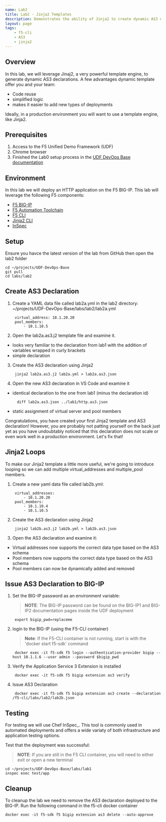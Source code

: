 ```yaml
---
name: Lab2
title: Lab2 - Jinja2 Templates
description: Demonstrates the ability of Jinja2 to create dynamic AS3 declarations.  While this lab uses the F5-CLI, the same logic applies when using Jinaj2 with Ansible. 
layout: page
tags: 
    - f5-cli
    - AS3
    - jinja2
---
```

## Overview

In this lab, we will leverage Jinaj2, a very powerful template engine, to generate dynamic AS3 declarations.  A few advantages dynamic template offer you and your team:

* Code reuse 
* simplified logic
* makes it easier to add new types of deployments

Ideally, in a production environment you will want to use a template engine, like Jinja2.

## Prerequisites

1. Access to the F5 Unified Demo Framework (UDF)
2. Chrome browser
3. Finished the Lab0 setup process in the [UDF DevOps Base documentation][UDF DevOps Base documentation]

## Environment

In this lab we will deploy an HTTP application on the F5 BIG-IP.  This lab will
leverage the following F5 components:

* [F5 BIG-IP][F5 BIG-IP]
* [F5 Automation Toolchain][F5 Automation Toolchain]
* [F5 CLI][F5 CLI]
* [Jinja2 CLI][Jinja2 CLI]
* [InSpec][InSpec]

## Setup
Ensure you havce the latest version of the lab from GitHub then open the lab2 folder

    cd ~/projects/UDF-DevOps-Base
    git pull
    cd labs/lab2

## Create AS3 Declaration
1. Create a YAML data file called lab2a.yml in the lab2 directory:
    ~/projects/UDF-DevOps-Base/labs/lab2/lab2a.yml

        virtual_address: 10.1.20.20
        pool_members:
            - 10.1.10.5

2. Open the lab2a.as3.j2 template file and examine it.
    
* looks very familiar to the declaration from lab1 with the addition of variables wrapped in curly brackets
* simple declaration

3. Create the AS3 declaration using Jinja2

        jinja2 lab2a.as3.j2 lab2a.yml > lab2a.as3.json

4. Open the new AS3 declaration in VS Code and examine it

* identical declaration to the one from lab1 (minus the declaration id)

        diff lab2a.as3.json ../lab1/http.as3.json

* static assignment of virtual server and pool members

Congratulations, you have created your first Jinja2 template and AS3 declaration!  However, you are probably not patting yourself on the back just yet as you have undoubtably noticed that this declaration does not  scale or even work well in a production environment.  Let's fix that!

## Jinja2 Loops

To make our Jinja2 template a little more useful, we're going to introduce looping so we can add multiple virtual_addresses and multiple_pool members.

1. Create a new yaml data file called lab2b.yml:

        virtual_addresses: 
            - 10.1.20.20
        pool_members:
            - 10.1.10.4
            - 10.1.10.5

2. Create the AS3 declaration using Jinja2

        jinja2 lab2b.as3.j2 lab2b.yml > lab2b.as3.json

3. Open the AS3 declaration and examine it:

* Virtual addresses now supports the correct data type based on the AS3 schema
* Pool members now supports the correct data type based on the AS3 schema
* Pool members can now be dynamically added and removed

## Issue AS3 Declaration to BIG-IP

1. Set the BIG-IP password as an environment variable:

    > **NOTE**: The BIG-IP password can be found on the BIG-IP1 and BIG-IP2 documentation pages inside the UDF deployment

        export bigip_pwd=replaceme

2. login to the BIG-IP (using the F5-CLI container)

    > **Note**: If the F5-CLI container is not running, start is with the 'docker start f5-sdk' command 
        
        docker exec -it f5-sdk f5 login --authentication-provider bigip --host 10.1.1.6 --user admin --password $bigip_pwd

3. Verify the Application Service 3 Extension is installed

        docker exec -it f5-sdk f5 bigip extension as3 verify

4. Issue AS3 Declaration

        docker exec -it f5-sdk f5 bigip extension as3 create --declaration /f5-cli/labs/lab2/lab2b.json

## Testing

For testing we will use Chef InSpec_.
This tool is commonly used in automated deployments and offers
a wide variaty of both infrastructure and application testing options.

Test that the deployment was successful:

  > **NOTE**: If you are still in the F5 CLI container, you will need to either exit or open a new terminal

    cd ~/projects/UDF-DevOps-Base/labs/lab1
    inspec exec test/app

## Cleanup

To cleanup the lab we need to remove the AS3 declaration deployed to the BIG-IP.  Run the following command in the f5-cli docker container

    docker exec -it f5-sdk f5 bigip extension as3 delete --auto-approve


[F5 CLI]: https://clouddocs.f5.com/sdk/f5-cli/
[UDF DevOps Base documentation]: https://udf-devops-base.readthedocs.io/en/latest/
[F5 BIG-IP]: https://www.f5.com/products/big-ip-services/virtual-editions
[F5 Automation Toolchain]: https://www.f5.com/products/automation-and-orchestration
[InSpec]: https://www.inspec.io/
[Jinja2 CLI]: https://pypi.org/project/jinja2-cli/